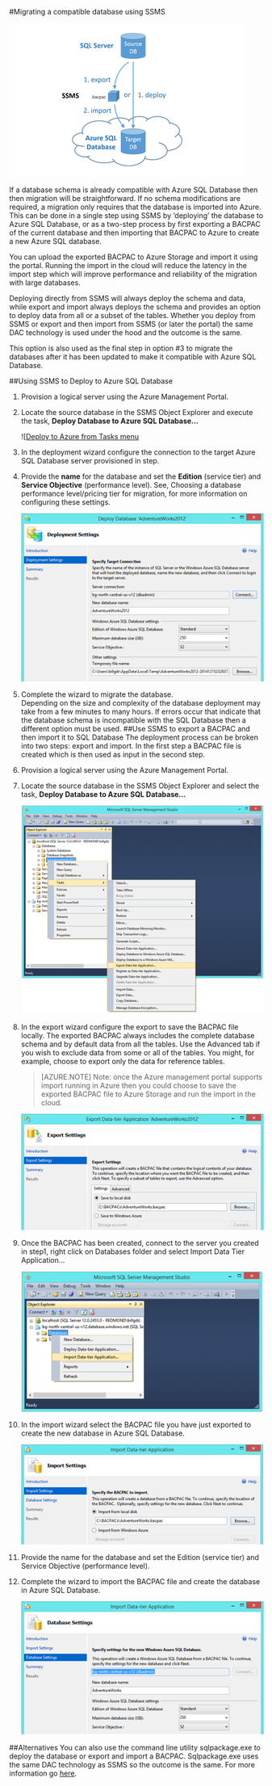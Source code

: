 <properties
   pageTitle="Migrating to SQL Database using SSMS"
   description="Microsoft Azure SQL Database, migrate sql database, migrate using ssms"
   services="sql-database"
   documentationCenter=""
   authors="kaivalyah2015"
   manager="jeffreyg"
   editor="monicar"/>

<tags
 wacn.date="05/20/2015" 
   ms.service="sql-database"
   ms.date="04/14/2015"/>

#Migrating a compatible database using SSMS 

![SSMS migration diagram](./media/sql-database-migrate-ssms/01SSMSDiagram.png)

If a database schema is already compatible with Azure SQL Database then then migration will be straightforward. If no schema modifications are required, a migration only requires that the database is imported into Azure. This can be done in a single step using SSMS by ‘deploying’ the database to Azure SQL Database, or as a two-step process by first exporting a BACPAC of the current database and then importing that BACPAC to Azure to create a new Azure SQL database. 

You can upload the exported BACPAC to Azure Storage and import it using the portal. Running the import in the cloud will reduce the latency in the import step which will improve performance and reliability of the migration with large databases.

Deploying directly from SSMS will always deploy the schema and data, while export and import always deploys the schema and provides an option to deploy data from all or a subset of the tables.  Whether you deploy from SSMS or export and then import from SSMS (or later the portal) the same DAC technology is used under the hood and the outcome is the same.   

This option is also used as the final step in option #3 to migrate the databases after it has been updated to make it compatible with Azure SQL Database. 

##Using SSMS to Deploy to Azure SQL Database
1.	Provision a logical server using the Azure Management Portal.
2. Locate the source database in the SSMS Object Explorer and execute the task, **Deploy Database to Azure SQL Database…**

	![[Deploy to Azure from Tasks menu](./media/sql-database-migrate-ssms/02MigrateusingSSMS.png)

3.	In the deployment wizard configure the connection to the target Azure SQL Database server provisioned in step. 
4.	Provide the **name** for the database and set the **Edition** (service tier) and **Service Objective** (performance level). See, Choosing a database performance level/pricing tier for migration, for more information on configuring these settings. 

	![Export settings](./media/sql-database-migrate-ssms/03MigrateusingSSMS.png)

5.	Complete the wizard to migrate the database.  
Depending on the size and complexity of the database deployment may take from a few minutes to many hours. If errors occur that indicate that the database schema is incompatible with the SQL Database then a different option must be used. 
##Use SSMS to export a BACPAC and then import it to SQL Database
The deployment process can be broken into two steps: export and import. In the first step a BACPAC file is created which is then used as input in the second step. 

1.	Provision a logical server using the Azure Management Portal.
2.	Locate the source database in the SSMS Object Explorer and select the task, **Deploy Database to Azure SQL Database…**

	![Export a data-tier application from the Tasks menu](./media/sql-database-migrate-ssms/04MigrateusingSSMS.png)

3. In the export wizard configure the export to save the BACPAC file locally. The exported BACPAC always includes the complete database schema and by default data from all the tables. Use the Advanced tab if you wish to exclude data from some or all of the tables. You might, for example, choose to export only the data for reference tables.
	>[AZURE.NOTE] Note: once the Azure management portal supports import running in Azure then you could choose to save the exported BACPAC file to Azure Storage and run the import in the cloud. 

	![Export settings](./media/sql-database-migrate-ssms/05MigrateusingSSMS.png)

4.	Once the BACPAC has been created, connect to the server you created in step1, right click on Databases folder and select Import Data Tier Application...

	![Import data-tier application menu item](./media/sql-database-migrate-ssms/06MigrateusingSSMS.png) 

5.	In the import wizard select the BACPAC file you have just exported to create the new database in Azure SQL Database. 

	![Import settings](./media/sql-database-migrate-ssms/07MigrateusingSSMS.png)

6.	Provide the name for the database and set the Edition (service tier) and Service Objective (performance level). 
	 
7.	Complete the wizard to import the BACPAC file and create the database in Azure SQL Database.

	![Database settings](./media/sql-database-migrate-ssms/08MigrateusingSSMS.png)
 
##Alternatives
You can also use the command line utility sqlpackage.exe to deploy the database or export and import a BACPAC. Sqlpackage.exe uses the same DAC technology as SSMS so the outcome is the same. For more information go [here](https://msdn.microsoft.com/zh-CN/library/hh550080.aspx).
